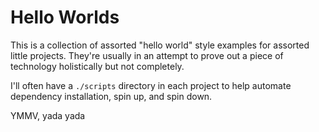 # Hello Worlds

This is a collection of assorted "hello world" style examples for assorted little projects. They're usually in an attempt to prove out a piece of technology holistically but not completely.

I'll often have a `./scripts` directory in each project to help automate dependency installation, spin up, and spin down.

YMMV, yada yada
